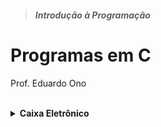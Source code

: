 > ##### Introdução à Programação

# Programas em C

Prof. Eduardo Ono

<br>

<details id="caixa-eletronico">
  <summary>
    <strong>Caixa Eletrônico</strong>
  </summary>
  <section markdown="1">
  <sup><hr></sup>

- Descrição

  - Programa que determina a quantidade mínima de cada cédula (nota) a ser entregue por um caixa eletrônico, mediante o valor do saque.

  * Versões

    * Considera a disponibilidade de cédulas de R$ 1,00 em diante.

      * [caixa-eletronico-01.c](./caixa-eletronico/caixa-eletronico-01.c)

    * Considera a disponibilidade de cédulas de R$ 2,00 em diante, não sendo possível o saque de R$ 1,00 ou R$ 3,00.

      * [caixa-eletronico-02.c](./caixa-eletronico/caixa-eletronico-02.c)

      * Comentários: Para valores do saque para os quais o algoritmo não funciona, subtrai R$ 4,00 do valor do saque, o que fará com que o algoritmo funcione corretamente, e compensa a subtração atribuindo 2 notas de R$ 2,00 a mais na entrega das cédulas.

  <sub><hr></sub>
  </section>
</details>

<br>
